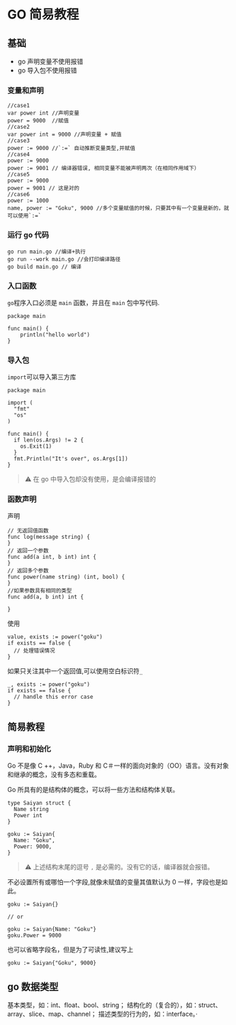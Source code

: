 # GO 简易教程

## 基础

- go 声明变量不使用报错
- go 导入包不使用报错

### 变量和声明

```
//case1
var power int //声明变量
power = 9000  //赋值
//case2
var power int = 9000 //声明变量 + 赋值
//case3
power := 9000 //`:=` 自动推断变量类型,并赋值
//case4
power := 9000
power := 9001 // 编译器错误, 相同变量不能被声明两次（在相同作用域下）
//case5
power := 9000
power = 9001 // 这是对的
//case6
power := 1000
name, power := "Goku", 9000 //多个变量赋值的时候，只要其中有一个变量是新的，就可以使用`:=`
```

### 运行 go 代码

```
go run main.go //编译+执行
go run --work main.go //会打印编译路径
go build main.go // 编译
```

### 入口函数

`go`程序入口必须是 `main` 函数，并且在 `main` 包中写代码.

```
package main

func main() {
	println("hello world")
}
```

### 导入包

`import`可以导入第三方库

```
package main

import (
  "fmt"
  "os"
)

func main() {
  if len(os.Args) != 2 {
    os.Exit(1)
  }
  fmt.Println("It's over", os.Args[1])
}
```

> ⚠️ 在 go 中导入包却没有使用，是会编译报错的

### 函数声明

声明

```
// 无返回值函数
func log(message string) {
}
// 返回一个参数
func add(a int, b int) int {
}
// 返回多个参数
func power(name string) (int, bool) {
}
//如果参数具有相同的类型
func add(a, b int) int {

}
```

使用

```
value, exists := power("goku")
if exists == false {
  // 处理错误情况
}
```

如果只关注其中一个返回值,可以使用空白标识符`_`

```
_, exists := power("goku")
if exists == false {
  // handle this error case
}
```

## 简易教程

### 声明和初始化

Go 不是像 C ++，Java，Ruby 和 C＃一样的面向对象的（OO）语言。没有对象和继承的概念，没有多态和重载。

Go 所具有的是结构体的概念，可以将一些方法和结构体关联。

```
type Saiyan struct {
  Name string
  Power int
}

goku := Saiyan{
  Name: "Goku",
  Power: 9000,
}
```

> ⚠️ 上述结构末尾的逗号 `,` 是必需的。没有它的话，编译器就会报错。

不必设置所有或哪怕一个字段,就像未赋值的变量其值默认为 0 一样，字段也是如此。

```
goku := Saiyan{}

// or

goku := Saiyan{Name: "Goku"}
goku.Power = 9000
```

也可以省略字段名，但是为了可读性,建议写上

```
goku := Saiyan{"Goku", 9000}
```

## go 数据类型

基本类型，如：int、float、bool、string；
结构化的（复合的），如：struct、array、slice、map、channel；
描述类型的行为的，如：interface。·